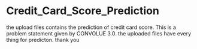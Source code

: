 # Credit_Card_Score_Prediction

the upload files contains the prediction of credit card score. This is a problem statement given by CONVOLUE 3.0. 
the uploaded files have every thing for predicton.
thank you

